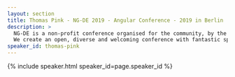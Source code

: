 ```yaml
---
layout: section
title: Thomas Pink - NG-DE 2019 - Angular Conference - 2019 in Berlin
description: >
  NG-DE is a non-profit conference organised for the community, by the community.
  We create an open, diverse and welcoming conference with fantastic speakers and a warm and friendly environment. 
speaker_id: thomas-pink
---
```


{% include speaker.html speaker_id=page.speaker_id %}
